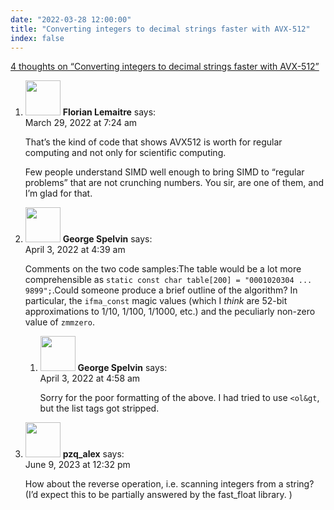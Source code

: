 ```yaml
---
date: "2022-03-28 12:00:00"
title: "Converting integers to decimal strings faster with AVX-512"
index: false
---
```


[4 thoughts on &ldquo;Converting integers to decimal strings faster with AVX-512&rdquo;](/lemire/blog/2022/03-28-converting-integers-to-decimal-strings-faster-with-avx-512)

<ol class="comment-list">
<li id="comment-624789" class="comment even thread-even depth-1">
<div class="comment-author vcard">
<img alt src="https://secure.gravatar.com/avatar/3c220d1ed04a50b5add09e2cbd9d32bc?s=56&#038;d=mm&#038;r=g" srcset="https://secure.gravatar.com/avatar/3c220d1ed04a50b5add09e2cbd9d32bc?s=112&#038;d=mm&#038;r=g 2x" class="avatar avatar-56 photo" height="56" width="56" decoding="async" /> <b class="fn">Florian Lemaitre</b> <span class="says">says:</span> </div>
<div class="comment-metadata"><time datetime="2022-03-29T07:24:51+00:00">March 29, 2022 at 7:24 am</time></a> </div>
<div class="comment-content">
<p>That&rsquo;s the kind of code that shows AVX512 is worth for regular computing and not only for scientific computing.</p>
<p>Few people understand SIMD well enough to bring SIMD to &ldquo;regular problems&rdquo; that are not crunching numbers. You sir, are one of them, and I&rsquo;m glad for that.</p>
</div>
</li>
<li id="comment-625250" class="comment odd alt thread-odd thread-alt depth-1 parent">
<div class="comment-author vcard">
<img alt src="https://secure.gravatar.com/avatar/293aadf0d102ec9bda99ea8e13f2f01a?s=56&#038;d=mm&#038;r=g" srcset="https://secure.gravatar.com/avatar/293aadf0d102ec9bda99ea8e13f2f01a?s=112&#038;d=mm&#038;r=g 2x" class="avatar avatar-56 photo" height="56" width="56" decoding="async" /> <b class="fn">George Spelvin</b> <span class="says">says:</span> </div>
<div class="comment-metadata"><time datetime="2022-04-03T04:39:21+00:00">April 3, 2022 at 4:39 am</time></a> </div>
<div class="comment-content">
<p>Comments on the two code samples:The table would be a lot more comprehensible as <code>static const char table[200] = "0001020304 ... 9899";</code>.Could someone produce a brief outline of the algorithm? In particular, the <code>ifma_const</code> magic values (which I <em>think</em> are 52-bit approximations to 1/10, 1/100, 1/1000, etc.) and the peculiarly non-zero value of <code>zmmzero</code>.</p>
</div>
<ol class="children">
<li id="comment-625251" class="comment even depth-2">
<div class="comment-author vcard">
<img alt src="https://secure.gravatar.com/avatar/293aadf0d102ec9bda99ea8e13f2f01a?s=56&#038;d=mm&#038;r=g" srcset="https://secure.gravatar.com/avatar/293aadf0d102ec9bda99ea8e13f2f01a?s=112&#038;d=mm&#038;r=g 2x" class="avatar avatar-56 photo" height="56" width="56" loading="lazy" decoding="async" /> <b class="fn">George Spelvin</b> <span class="says">says:</span> </div>
<div class="comment-metadata"><time datetime="2022-04-03T04:58:05+00:00">April 3, 2022 at 4:58 am</time></a> </div>
<div class="comment-content">
<p>Sorry for the poor formatting of the above. I had tried to use <code>&lt;ol&amp;gt</code>, but the list tags got stripped.</p>
</div>
</li>
</ol>
</li>
<li id="comment-652236" class="comment odd alt thread-even depth-1">
<div class="comment-author vcard">
<img alt src="https://secure.gravatar.com/avatar/c0d5ed9e2acae99d5933c13c36fb588a?s=56&#038;d=mm&#038;r=g" srcset="https://secure.gravatar.com/avatar/c0d5ed9e2acae99d5933c13c36fb588a?s=112&#038;d=mm&#038;r=g 2x" class="avatar avatar-56 photo" height="56" width="56" loading="lazy" decoding="async" /> <b class="fn">pzq_alex</b> <span class="says">says:</span> </div>
<div class="comment-metadata"><time datetime="2023-06-09T12:32:55+00:00">June 9, 2023 at 12:32 pm</time></a> </div>
<div class="comment-content">
<p>How about the reverse operation, i.e. scanning integers from a string? (I&rsquo;d expect this to be partially answered by the fast_float library. )</p>
</div>
</li>
</ol>
